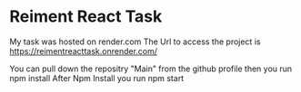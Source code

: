# Reiment React Task
My task was hosted on render.com
The Url to access the project is https://reimentreacttask.onrender.com/

You can pull down the repositry "Main" from the github profile
then you run npm install 
After Npm Install you run npm start